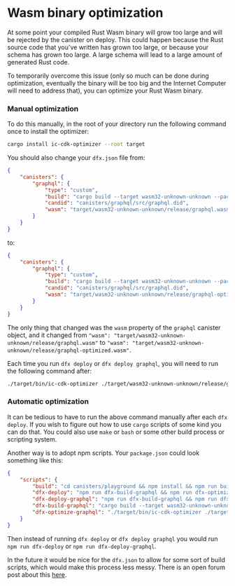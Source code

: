 # Wasm binary optimization

At some point your compiled Rust Wasm binary will grow too large and will be rejected by the canister on deploy. This could happen because the Rust source code that you've written has grown too large, or because your schema has grown too large. A large schema will lead to a large amount of generated Rust code.

To temporarily overcome this issue (only so much can be done during optimization, eventually the binary will be too big and the Internet Computer will need to address that), you can optimize your Rust Wasm binary.

### Manual optimization

To do this manually, in the root of your directory run the following command once to install the optimizer:

```bash
cargo install ic-cdk-optimizer --root target
```

You should also change your `dfx.json` file from:

```json
{
    "canisters": {
        "graphql": {
            "type": "custom",
            "build": "cargo build --target wasm32-unknown-unknown --package graphql --release",
            "candid": "canisters/graphql/src/graphql.did",
            "wasm": "target/wasm32-unknown-unknown/release/graphql.wasm"
        }
    }
}
```

to:

```json
{
    "canisters": {
        "graphql": {
            "type": "custom",
            "build": "cargo build --target wasm32-unknown-unknown --package graphql --release",
            "candid": "canisters/graphql/src/graphql.did",
            "wasm": "target/wasm32-unknown-unknown/release/graphql-optimized.wasm"
        }
    }
}
```

The only thing that changed was the `wasm` property of the `graphql` canister object, and it changed from `"wasm": "target/wasm32-unknown-unknown/release/graphql.wasm"` to `"wasm": "target/wasm32-unknown-unknown/release/graphql-optimized.wasm"`.

Each time you run `dfx deploy` or `dfx deploy graphql`, you will need to run the following command after:

```bash
./target/bin/ic-cdk-optimizer ./target/wasm32-unknown-unknown/release/graphql.wasm -o ./target/wasm32-unknown-unknown/release/graphql-optimized.wasm
```

### Automatic optimization

It can be tedious to have to run the above command manually after each `dfx deploy`. If you wish to figure out how to use `cargo` scripts of some kind you can do that. You could also use `make` or `bash` or some other build process or scripting system.

Another way is to adopt npm scripts. Your `package.json` could look something like this:

```json
{
    "scripts": {
        "build": "cd canisters/playground && npm install && npm run build && cd ../frontend && npm install && npm run build",
        "dfx-deploy": "npm run dfx-build-graphql && npm run dfx-optimize-graphql && dfx deploy",
        "dfx-deploy-graphql": "npm run dfx-build-graphql && npm run dfx-optimize-graphql && dfx deploy graphql",
        "dfx-build-graphql": "cargo build --target wasm32-unknown-unknown --package graphql --release",
        "dfx-optimize-graphql": "./target/bin/ic-cdk-optimizer ./target/wasm32-unknown-unknown/release/graphql.wasm -o ./target/wasm32-unknown-unknown/release/graphql-optimized.wasm"
    }
}
```

Then instead of running `dfx deploy` or `dfx deploy graphql` you would run `npm run dfx-deploy` or `npm run dfx-deploy-graphql`.

In the future it would be nice for the `dfx.json` to allow for some sort of build scripts, which would make this process less messy. There is an open forum post about this [here](https://forum.dfinity.org/t/dfx-json-build-scripts/4922).